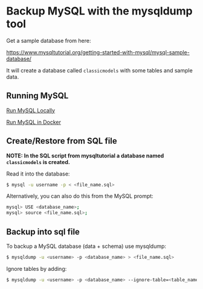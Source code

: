 # Backup MySQL with the mysqldump tool


Get a sample database from here: 

https://www.mysqltutorial.org/getting-started-with-mysql/mysql-sample-database/

It will create a database called `classicmodels` with some tables and sample data.


## Running MySQL

[Run MySQL Locally](./locally_installed_mysql.md)

[Run MySQL in Docker](./docker_mysql.md)


## Create/Restore from SQL file

**NOTE: In the SQL script from mysqltutorial a database named `classicmodels` is created.**

Read it into the database:

```bash
$ mysql -u username -p < <file_name.sql>
```

Alternatively, you can also do this from the MySQL prompt:

```bash
mysql> USE <database_name>;
mysql> source <file_name.sql>;
```


## Backup into sql file

To backup a MySQL database (data + schema) use mysqldump:

```bash
$ mysqldump -u <username> -p <database_name> > <file_name.sql>
```

Ignore tables by adding: 

```bash
$ mysqldump -u <username> -p <database_name> --ignore-table=<table_name> > <file_name.sql>
```


